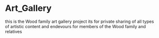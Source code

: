 # Art_Gallery
this is the Wood family art gallery project
its for private sharing of all types of artistic content and endevours for members of the Wood family and relatives
